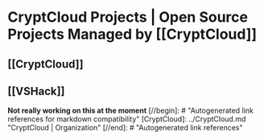 # CryptCloud Projects | Open Source Projects Managed by [[CryptCloud]]

## [[CryptCloud]]

## [[VSHack]]
**Not really working on this at the moment** 
[//begin]: # "Autogenerated link references for markdown compatibility"
[CryptCloud]: ../CryptCloud.md "CryptCloud | Organization"
[//end]: # "Autogenerated link references"
